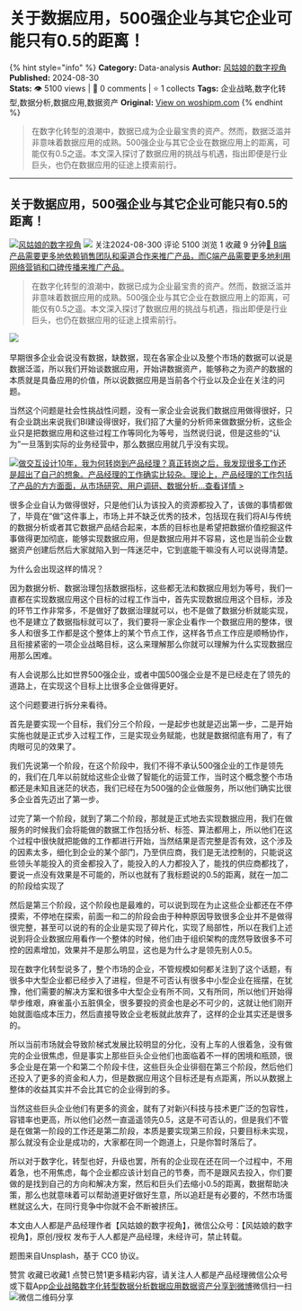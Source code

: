 # 关于数据应用，500强企业与其它企业可能只有0.5的距离！
{% hint style="info" %}
**Category:** Data-analysis
**Author:** [风姑娘的数字视角](https://www.woshipm.com/u/1573728)
**Published:** 2024-08-30  
**Stats:** 👁️ 5100 views | 💬 0 comments | ⭐ 1 collects
**Tags:** 企业战略,数字化转型,数据分析,数据应用,数据资产
**Original:** [View on woshipm.com](https://www.woshipm.com/data-analysis/6106918.html)
{% endhint %}
> 在数字化转型的浪潮中，数据已成为企业最宝贵的资产。然而，数据泛滥并非意味着数据应用的成熟。500强企业与其它企业在数据应用上的距离，可能仅有0.5之遥。本文深入探讨了数据应用的挑战与机遇，指出即便是行业巨头，也仍在数据应用的征途上摸索前行。

---

## 关于数据应用，500强企业与其它企业可能只有0.5的距离！

[![](https://static.woshipm.com/view/woshipm_api_def_20240323203228_8010.jpg?imageView2/1/w/72/h/72/q/100)](https://www.woshipm.com/u/1573728)[风姑娘的数字视角](https://www.woshipm.com/u/1573728) ![](https://static.woshipm.com/tag/1101_1@2x.png) 关注2024-08-300 评论 5100 浏览 1 收藏 9 分钟[🔗 B端产品需要更多地依赖销售团队和渠道合作来推广产品，而C端产品需要更多地利用网络营销和口碑传播来推广产品..](https://ke.qidianla.com/courses/bcpm)

> 在数字化转型的浪潮中，数据已成为企业最宝贵的资产。然而，数据泛滥并非意味着数据应用的成熟。500强企业与其它企业在数据应用上的距离，可能仅有0.5之遥。本文深入探讨了数据应用的挑战与机遇，指出即便是行业巨头，也仍在数据应用的征途上摸索前行。

‍‍![](https://image.woshipm.com/2024/07/26/1e4d4bc4-4b1b-11ef-a43d-00163e142b65.png)

早期很多企业会说没有数据，缺数据，现在各家企业以及整个市场的数据可以说是数据泛滥，所以我们开始谈数据应用，开始讲数据资产，能够称之为资产的数据的本质就是具备应用的价值，所以说数据应用是当前各个行业以及企业在关注的问题。

当然这个问题是社会性挑战性问题，没有一家企业会说我们数据应用做得很好，只有企业跳出来说我们BI建设得很好，我们招了大量的分析师来做数据分析，这些企业只是把数据应用和这些过程工作等同化为等号，当然说归说，但是这些的“认为”一旦落到实际的业务经营中，那么数据应用就几乎没有实现。

[![](https://image.woshipm.com/2023/08/02/769bf6f4-30e6-11ee-b3cb-00163e0b5ff3.png)做交互设计10年，我为何转岗到产品经理？真正转岗之后，我发现很多工作还是超出了自己的想象。产品经理的工作确实比较杂。理论上，产品经理的工作包括了产品的方方面面，从市场研究、用户调研、数据分析...查看详情 >](https://ke.qidianla.com/courses/bcpm)

很多企业自认为做得很好，只是他们认为该投入的资源都投入了，该做的事情都做了，毕竟在“做”这件事上，市场上并不缺乏优秀的技术，包括现在我们将AI与传统的数据分析或者其它数据产品结合起来，本质的目标也是希望把数据价值挖掘这件事做得更加彻底，能够实现数据应用，但是数据应用并不容易，这也是当前企业数据资产创建后然后大家就陷入到一阵迷茫中，它到底能干嘛没有人可以说得清楚。

为什么会出现这样的情况？

因为数据分析、数据治理包括数据指标，这些都无法和数据应用划为等号，我们一直都在实现数据应用这个目标的过程工作当中，首先实现数据应用这个目标，涉及的环节工作非常多，不是做好了数据治理就可以，也不是做了数据分析就能实现，也不是建立了数据指标就可以了，我们要将一家企业看作一个数据应用的整体，很多人和很多工作都是这个整体上的某个节点工作，这样各节点工作应是顺畅协作，且衔接紧密的一项企业战略目标，这么来理解那么你就可以理解为什么实现数据应用那么困难。

有人会说那么比如世界500强企业，或者中国500强企业是不是已经走在了领先的道路上，在实现这个目标上比很多企业做得更好。

这个问题要进行拆分来看待。

首先是要实现一个目标，我们分三个阶段，一是起步也就是迈出第一步，二是开始实施也就是正式步入过程工作，三是实现业务赋能，也就是数据彻底有用了，有了肉眼可见的效果了。

我们先说第一个阶段，在这个阶段中，我们不得不承认500强企业的工作是领先的，我们在几年以前就给这些企业做了智能化的运营工作，当时这个概念整个市场都还是未知且迷茫的状态，我们已经在为500强的企业做服务，所以他们确实比很多企业首先迈出了第一步。

过完了第一个阶段，就到了第二个阶段，那就是正式地去实现数据应用，我们在做服务的时候我们会将能做的数据工作包括分析、标签、算法都用上，所以他们在这个过程中很快就把能做的工作都进行开始，当然结果是否完整是否有效，这个涉及的因素太多，细化到企业的某个部门，乃至供应商，我们是无法控制的，只能说这些领头羊能投入的资金都投入了，能投入的人力都投入了，能找的供应商都找了，要说一点没有效果是不可能的，所以也就有了我标题说的0.5的距离，就在一加二的阶段给实现了

然后是第三个阶段，这个阶段也是最难的，可以说到现在为止这些企业都还在不停摸索，不停地在探索，前面一和二的阶段会由于种种原因导致很多企业并不是做得很完整，甚至可以说的有的企业是实现了碎片化，实现了局部性，所以在我们上述说到将企业数据应用看作一个整体的时候，他们由于组织架构的庞然导致很多不可控的因素增加，效果并不是那么明显，这也是为什么才是领先别人0.5。

现在数字化转型说多了，整个市场的企业，不管规模如何都关注到了这个话题，有很多中大型企业都已经步入了进程，但是不可否认有很多中小型企业在摇摆，在犹豫，他们需要的解决方案和很多中大型企业有所不同，又有所同，所以他们开始得举步维艰，麻雀虽小五脏俱全，很多要投的资金也是必不可少的，这就让他们刚开始就面临成本压力，然后直接导致企业老板就此放弃了，这样的企业其实还是很多的。

所以当前市场就会导致阶梯式发展比较明显的分化，没有上车的人很着急，没有做完的企业很焦虑，但是事实上那些巨头企业他们也面临着不一样的困境和瓶颈，很多企业是在第一个和第二个阶段卡住，这些巨头企业徘徊在第三个阶段，然后他们还投入了更多的资金和人力，但是数据应用这个目标还是有点距离，所以从数据上整体的收益其实并不会比其它的企业得到的多。

当然这些巨头企业他们有更多的资金，就有了对新兴科技与技术更广泛的包容性，容错率也更高，所以他们必然一直遥遥领先0.5，这是不可否认的，但是我们不管是在做第一阶段的工作还是第二阶段，本质是要实现第三阶段，只要目标未实现，那么就没有企业是成功的，大家都在同一个跑道上，只是你暂时落后了。

所以对于数字化，转型也好，升级也罢，所有的企业现在还在同一个过程中，不用着急，也不用焦虑，每个企业都应该计划自己的节奏，而不是跟风去投入，你们要做的是找到自己的方向和解决方案，然后和巨头们去缩小0.5的距离，数据帮助决策，那么也就意味着可以帮助道更好做好生意，所以追赶是有必要的，不然市场蛋糕就这么大，在同行竞争中你就不会不断被挤压。

本文由人人都是产品经理作者【风姑娘的数字视角】，微信公众号：【风姑娘的数字视角】，原创/授权 发布于人人都是产品经理，未经许可，禁止转载。

题图来自Unsplash，基于 CC0 协议。

赞赏 收藏已收藏1 点赞已赞1更多精彩内容，请关注人人都是产品经理微信公众号或下载App[企业战略](https://www.woshipm.com/tag/%e4%bc%81%e4%b8%9a%e6%88%98%e7%95%a5)[数字化转型](https://www.woshipm.com/tag/%e6%95%b0%e5%ad%97%e5%8c%96%e8%bd%ac%e5%9e%8b)[数据分析](https://www.woshipm.com/tag/%e6%95%b0%e6%8d%ae%e5%88%86%e6%9e%90)[数据应用](https://www.woshipm.com/tag/%e6%95%b0%e6%8d%ae%e5%ba%94%e7%94%a8)[数据资产](https://www.woshipm.com/tag/%e6%95%b0%e6%8d%ae%e8%b5%84%e4%ba%a7)[分享到微博](https://service.weibo.com/share/share.php?appkey=2775287854&title=关于数据应用，500强企业与其它企业可能只有0.5的距离！&url=https://www.woshipm.com/data-analysis/6106918.html&pic=https://image.woshipm.com/2024/07/26/1e4d4bc4-4b1b-11ef-a43d-00163e142b65.png)微信扫一扫![微信二维码](https://api.pwmqr.com/qrcode/create/?url=https://www.woshipm.com/data-analysis/6106918.html)分享